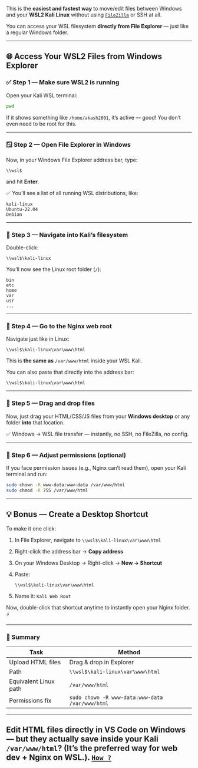 This is the **easiest and fastest way** to move/edit files between Windows and your **WSL2 Kali Linux** without using [`FileZilla`](/docs/01%20ssh%20file%20transfar.md) or SSH at all.

You can access your WSL filesystem **directly from File Explorer** — just like a regular Windows folder.

---

## 🌐 Access Your WSL2 Files from Windows Explorer

### ✅ Step 1 — Make sure WSL2 is running

Open your Kali WSL terminal:

```bash
pwd
```

If it shows something like `/home/akash2001`, it’s active — good!
You don’t even need to be root for this.

---

### 🪟 Step 2 — Open File Explorer in Windows

Now, in your Windows File Explorer address bar, type:

```
\\wsl$
```

and hit **Enter**.

✅ You’ll see a list of all running WSL distributions, like:

```
kali-linux
Ubuntu-22.04
Debian
```

---

### 📁 Step 3 — Navigate into Kali’s filesystem

Double-click:

```
\\wsl$\kali-linux
```

You’ll now see the Linux root folder (`/`):

```
bin
etc
home
var
usr
...
```

---

### 📂 Step 4 — Go to the Nginx web root

Navigate just like in Linux:

```
\\wsl$\kali-linux\var\www\html
```

This is **the same as** `/var/www/html` inside your WSL Kali.

You can also paste that directly into the address bar:

```
\\wsl$\kali-linux\var\www\html
```

---

### 🚀 Step 5 — Drag and drop files

Now, just drag your HTML/CSS/JS files from your **Windows desktop** or any folder **into** that location.

✅ Windows → WSL file transfer — instantly, no SSH, no FileZilla, no config.

---

### 🧰 Step 6 — Adjust permissions (optional)

If you face permission issues (e.g., Nginx can’t read them), open your Kali terminal and run:

```bash
sudo chown -R www-data:www-data /var/www/html
sudo chmod -R 755 /var/www/html
```

---

## 💡 Bonus — Create a Desktop Shortcut

To make it one click:

1. In File Explorer, navigate to
   `\\wsl$\kali-linux\var\www\html`
2. Right-click the address bar → **Copy address**
3. On your Windows Desktop → Right-click → **New → Shortcut**
4. Paste:

   ```
   \\wsl$\kali-linux\var\www\html
   ```
5. Name it: `Kali Web Root`

Now, double-click that shortcut anytime to instantly open your Nginx folder. ⚡

---

### 🧠 Summary

| Task                  | Method                                          |
| --------------------- | ----------------------------------------------- |
| Upload HTML files     | Drag & drop in Explorer                         |
| Path                  | `\\wsl$\kali-linux\var\www\html`                |
| Equivalent Linux path | `/var/www/html`                                 |
| Permissions fix       | `sudo chown -R www-data:www-data /var/www/html` |

---

## **Edit HTML files directly in VS Code on Windows** — but they actually save inside your Kali `/var/www/html`? (It’s the preferred way for web dev + Nginx on WSL.). [`How ?`](/docs/03%20edit%20files%20directly%20in%20VS%20Code%20on%20Windows.md)

